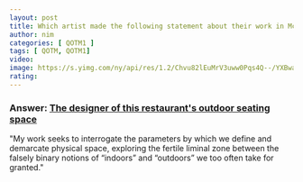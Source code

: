 ```yaml
---
layout: post
title: Which artist made the following statement about their work in McSweeny's?
author: nim
categories: [ QOTM1 ]
tags: [ QOTM, QOTM1]
video: 
image: https://s.yimg.com/ny/api/res/1.2/Chvu82lEuMrV3uww0Pqs4Q--/YXBwaWQ9aGlnaGxhbmRlcjt3PTk2MA--/https://media.zenfs.com/en/pa_viral_news_uk_120/d60b3695e14237f27a00c3292c373e20
rating: 
---
```


### Answer:  [The designer of this restaurant's outdoor seating space](https://www.mcsweeneys.net/articles/i-am-the-designer-of-this-restaurants-outdoor-seating-space-and-this-is-my-artists-statement)

"My work seeks to interrogate the parameters by which we define and demarcate physical space, exploring the fertile liminal zone between the falsely binary notions of “indoors” and “outdoors” we too often take for granted."